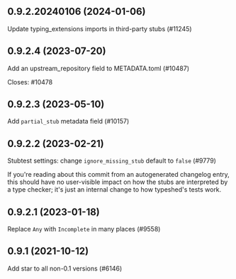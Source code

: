 ## 0.9.2.20240106 (2024-01-06)

Update typing_extensions imports in third-party stubs (#11245)

## 0.9.2.4 (2023-07-20)

Add an upstream_repository field to METADATA.toml (#10487)

Closes: #10478

## 0.9.2.3 (2023-05-10)

Add `partial_stub` metadata field (#10157)

## 0.9.2.2 (2023-02-21)

Stubtest settings: change `ignore_missing_stub` default to `false` (#9779)

If you're reading about this commit from an autogenerated changelog entry, this should have no user-visible impact on how the stubs are interpreted by a type checker; it's just an internal change to how typeshed's tests work.

## 0.9.2.1 (2023-01-18)

Replace `Any` with `Incomplete` in many places (#9558)

## 0.9.1 (2021-10-12)

Add star to all non-0.1 versions (#6146)

